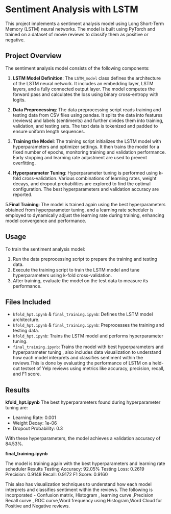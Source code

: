 # Sentiment Analysis with LSTM

This project implements a sentiment analysis model using Long Short-Term Memory (LSTM) neural networks. The model is built using PyTorch and trained on a dataset of movie reviews to classify them as positive or negative.

## Project Overview

The sentiment analysis model consists of the following components:

1. **LSTM Model Definition**: The `LSTM_model` class defines the architecture of the LSTM neural network. It includes an embedding layer, LSTM layers, and a fully connected output layer. The model computes the forward pass and calculates the loss using binary cross-entropy with logits.

2. **Data Preprocessing**: The data preprocessing script reads training and testing data from CSV files using pandas. It splits the data into features (reviews) and labels (sentiments) and further divides them into training, validation, and testing sets. The text data is tokenized and padded to ensure uniform length sequences.

3. **Training the Model**: The training script initializes the LSTM model with hyperparameters and optimizer settings. It then trains the model for a fixed number of epochs, monitoring training and validation performance. Early stopping and learning rate adjustment are used to prevent overfitting.

4. **Hyperparameter Tuning**: Hyperparameter tuning is performed using k-fold cross-validation. Various combinations of learning rates, weight decays, and dropout probabilities are explored to find the optimal configuration. The best hyperparameters and validation accuracy are reported.

5.**Final Training**: The model is trained again using the best hyperparameters obtained from hyperparameter tuning, and a learning rate scheduler is employed to dynamically adjust the learning rate during training, enhancing model convergence and performance.

## Usage

To train the sentiment analysis model:

1. Run the data preprocessing script to prepare the training and testing data.
2. Execute the training script to train the LSTM model and tune hyperparameters using k-fold cross-validation.
3. After training, evaluate the model on the test data to measure its performance.

## Files Included

- `kfold_hpt.ipynb` & `final_training.ipynb`: Defines the LSTM model architecture.
- `kfold_hpt.ipynb` & `final_training.ipynb`: Preprocesses the training and testing data.
- `kfold_hpt.ipynb`: Trains the LSTM model and performs hyperparameter tuning.
- `final_training.ipynb`: Trains the model with best hyperparameters and hyperparameter tuning , also includes data visualization to understand how each model interprets and classifies sentiment within the reviews.This is done by evaluating the performance of LSTM on a held-out testset of Yelp reviews using metrics like accuracy, precision, recall, and F1 score.

## Results
**kfold_hpt.ipynb**
The best hyperparameters found during hyperparameter tuning are:

- Learning Rate: 0.001
- Weight Decay: 1e-06
- Dropout Probability: 0.3

With these hyperparameters, the model achieves a validation accuracy of 84.53%.

**final_training.ipynb**

The model is training again with the best hyperparameters and learning rate scheduler
Results 
Testing Accuracy: 92.05%
Testing Loss: 0.2619
Precision: 0.9148
Recall: 0.9172
F1 Score: 0.9160

This also has visualization techniques  to understand how each model interprets and classifies sentiment within the reviews.
The following is incorporated - Confusion matrix, Histogram , learning curve ,Precision Recall curve , ROC curve,Word frequency using Histogram,Word Cloud for Positive and Negative reviews.
